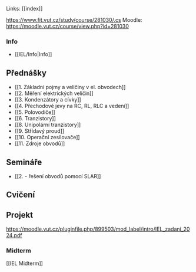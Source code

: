 Links: [[index]]

https://www.fit.vut.cz/study/course/281030/.cs
Moodle: https://moodle.vut.cz/course/view.php?id=281030
### Info
- [[IEL/Info|Info]]

## Přednášky
- [[1. Základní pojmy a veličiny v el. obvodech]]
- [[2. Měření elektrických veličin]]
- [[3. Kondenzátory a cívky]]
- [[4. Přechodové jevy na RC, RL, RLC a vedení]]
- [[5. Polovodiče]]
- [[6. Tranzistory]]
- [[8. Unipolární tranzistory]]
- [[9. Střídavý proud]]
- [[10. Operační zesilovače]]
- [[11. Zdroje obvodů]]
## Semináře
- [[2. - řešení obvodů pomocí SLAR]]


## Cvičení

## Projekt
https://moodle.vut.cz/pluginfile.php/899503/mod_label/intro/IEL_zadani_2024.pdf

### Midterm
[[IEL Midterm]]